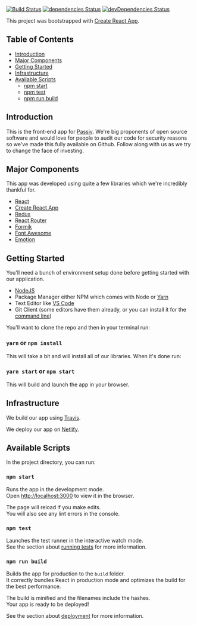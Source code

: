 [![Build Status](https://travis-ci.org/passiv/passiv-web.svg?branch=master)](https://travis-ci.org/passiv/passiv-web)
[![dependencies Status](https://david-dm.org/passiv/passiv-web/status.svg)](https://david-dm.org/passiv/passiv-web)
[![devDependencies Status](https://david-dm.org/passiv/passiv-web/dev-status.svg)](https://david-dm.org/passiv/passiv-web?type=dev)

This project was bootstrapped with [Create React App](https://github.com/facebookincubator/create-react-app).

## Table of Contents

- [Introduction](#introduction)
- [Major Components](#major-components)
- [Getting Started](#getting-started)
- [Infrastructure](#infrastructure)
- [Available Scripts](#available-scripts)
  - [npm start](#npm-start)
  - [npm test](#npm-test)
  - [npm run build](#npm-run-build)

## Introduction

This is the front-end app for [Passiv](https://getpassiv.com). We're big proponents of open source software and would love for people to audit our code for security reasons so we've made this fully available on Github. Follow along with us as we try to change the face of investing.

## Major Components

This app was developed using quite a few libraries which we're incredibly thankful for.

* [React](https://reactjs.org/)
* [Create React App](https://github.com/facebook/create-react-app)
* [Redux](https://redux.js.org/)
* [React Router](https://github.com/ReactTraining/react-router)
* [Formik](https://github.com/jaredpalmer/formik)
* [Font Awesome](https://fontawesome.com/)
* [Emotion](https://emotion.sh)


## Getting Started

You'll need a bunch of environment setup done before getting started with our application.

* [NodeJS](https://nodejs.org/)
* Package Manager either NPM which comes with Node or [Yarn](https://yarnpkg.com/)
* Text Editor like [VS Code](https://code.visualstudio.com/)
* Git Client (some editors have them already, or you can install it for the [command line](https://git-scm.com/))

You'll want to clone the repo and then in your terminal run:

### `yarn` or `npm install`

This will take a bit and will install all of our libraries. When it's done run:

### `yarn start` or `npm start`

This will build and launch the app in your browser.

## Infrastructure

We build our app using [Travis](https://travis-ci.org).

We deploy our app on [Netlify](https://netlify.com).

## Available Scripts

In the project directory, you can run:

### `npm start`

Runs the app in the development mode.<br>
Open [http://localhost:3000](http://localhost:3000) to view it in the browser.

The page will reload if you make edits.<br>
You will also see any lint errors in the console.

### `npm test`

Launches the test runner in the interactive watch mode.<br>
See the section about [running tests](#running-tests) for more information.

### `npm run build`

Builds the app for production to the `build` folder.<br>
It correctly bundles React in production mode and optimizes the build for the best performance.

The build is minified and the filenames include the hashes.<br>
Your app is ready to be deployed!

See the section about [deployment](#deployment) for more information.
